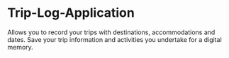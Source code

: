 # Trip-Log-Application
Allows you to record your trips with destinations, accommodations and dates.
Save your trip information and activities you undertake for a digital memory.
